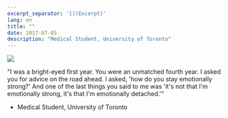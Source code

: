 ```yaml
---
excerpt_separator: '[](Excerpt)'
lang: en
title: ""
date: 2017-07-05
description: "Medical Student, University of Toronto"
---
```


![](/images/humans-of-medicine/9th-post.jpeg)

"I was a bright-eyed first year. You were an unmatched fourth year. 
I asked you for advice on the road ahead.
I asked, 'how do you stay emotionally strong?'
And one of the last things you said to me was 'it's not that I'm emotionally strong, it's that I'm emotionally detached.'" 

- Medical Student, University of Toronto